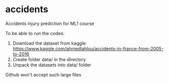 # accidents
Accidents injury prediction for ML1 course

To be able to run the codes:

1. Download the dataset from kaggle: https://www.kaggle.com/ahmedlahlou/accidents-in-france-from-2005-to-2016
2. Create folder data/ in the directory
3. Unpack the datasets into data/ folder 

Github won't accept such large files
